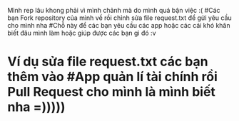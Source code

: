 Mình rep lâu khong phải vì mình chảnh mà do mình quá bận việc :( 
#Các bạn Fork repository của mình về rồi chỉnh sửa file request.txt để gửi yêu cầu cho mình nha
#Chỗ này để các bạn yêu cầu các app hoặc các cái khó khăn biết đâu mình làm hoặc giúp được các bạn gì đó :v 
# Ví dụ sửa file request.txt các bạn thêm vào #App quản lí tài chính rồi Pull Request cho mình là mình biết nha =)))))
